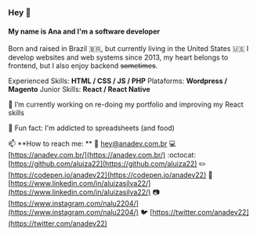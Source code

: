 ### Hey 👋 
#### My name is Ana and I'm a software developer
Born and raised in Brazil :brazil:, but currently living in the United States :us:
I develop websites and web systems since 2013, my heart belongs to frontend, but I also enjoy backend ~~sometimes~~.

Experienced Skills: **HTML / CSS / JS / PHP**
Plataforms: **Wordpress / Magento**
Junior Skills: **React / React Native**

🌱 I’m currently working on re-doing my portfolio and improving my React skills

:heart_decoration: Fun fact: I'm addicted to spreadsheets (and food)

📫 **How to reach me: **
:email: [hey@anadev.com.br](mailto:hey@anadev.com.br)
:computer: [https://anadev.com.br/](https://anadev.com.br/)
:octocat: [https://github.com/aluiza22](https://github.com/aluiza22)
:pencil2: [https://codepen.io/anadev22](https://codepen.io/anadev22)
:briefcase: [https://www.linkedin.com/in/aluizasilva22/](https://www.linkedin.com/in/aluizasilva22/)
:camera: [https://www.instagram.com/nalu2204/](https://www.instagram.com/nalu2204/)
:bird: [https://twitter.com/anadev22](https://twitter.com/anadev22)



<!--
**aluiza22/aluiza22** is a ✨ _special_ ✨ repository because its `README.md` (this file) appears on your GitHub profile.
